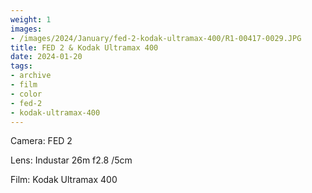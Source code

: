 ```yaml
---
weight: 1
images:
- /images/2024/January/fed-2-kodak-ultramax-400/R1-00417-0029.JPG
title: FED 2 & Kodak Ultramax 400
date: 2024-01-20
tags:
- archive
- film
- color
- fed-2
- kodak-ultramax-400
---
```


Camera: FED 2

Lens: Industar 26m f2.8 /5cm

Film: Kodak Ultramax 400